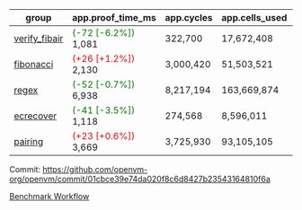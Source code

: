 | group | app.proof_time_ms | app.cycles | app.cells_used | leaf.proof_time_ms | leaf.cycles | leaf.cells_used |
| -- | -- | -- | -- | -- | -- | -- |
| [verify_fibair](https://github.com/openvm-org/openvm/blob/benchmark-results/benchmarks-pr/1910/verify_fibair-01cbce39e74da020f8c6d8427b23543164810f6a.md) |<span style='color: green'>(-72 [-6.2%])</span> 1,081 |  322,700 |  17,672,408 |- | - | - |
| [fibonacci](https://github.com/openvm-org/openvm/blob/benchmark-results/benchmarks-pr/1910/fibonacci-01cbce39e74da020f8c6d8427b23543164810f6a.md) |<span style='color: red'>(+26 [+1.2%])</span> 2,130 |  3,000,420 |  51,503,521 |- | - | - |
| [regex](https://github.com/openvm-org/openvm/blob/benchmark-results/benchmarks-pr/1910/regex-01cbce39e74da020f8c6d8427b23543164810f6a.md) |<span style='color: green'>(-52 [-0.7%])</span> 6,938 |  8,217,194 |  163,669,874 |- | - | - |
| [ecrecover](https://github.com/openvm-org/openvm/blob/benchmark-results/benchmarks-pr/1910/ecrecover-01cbce39e74da020f8c6d8427b23543164810f6a.md) |<span style='color: green'>(-41 [-3.5%])</span> 1,118 |  274,568 |  8,596,011 |- | - | - |
| [pairing](https://github.com/openvm-org/openvm/blob/benchmark-results/benchmarks-pr/1910/pairing-01cbce39e74da020f8c6d8427b23543164810f6a.md) |<span style='color: red'>(+23 [+0.6%])</span> 3,669 |  3,725,930 |  93,105,105 |- | - | - |


Commit: https://github.com/openvm-org/openvm/commit/01cbce39e74da020f8c6d8427b23543164810f6a

[Benchmark Workflow](https://github.com/openvm-org/openvm/actions/runs/16576641380)
